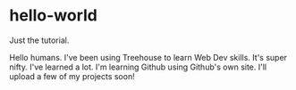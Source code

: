 # hello-world
Just the tutorial.


Hello humans. I've been using Treehouse to learn Web Dev skills. It's super nifty. I've learned a lot.
I'm learning Github using Github's own site. I'll upload a few of my projects soon!
